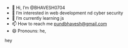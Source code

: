 - 👋 Hi, I’m @BHAVESH0704
- 👀 I’m interested in web development nd cyber security 
- 🌱 I’m currently learning js
- 📫 How to reach me pundbhavesh@gmail.com
- 😄 Pronouns: he,

<!---
BHAVESH0704/BHAVESH0704 is a ✨ special ✨ repository because its `README.md` (this file) appears on your GitHub profile.
You can click the Preview link to take a look at your changes.
--->hey
